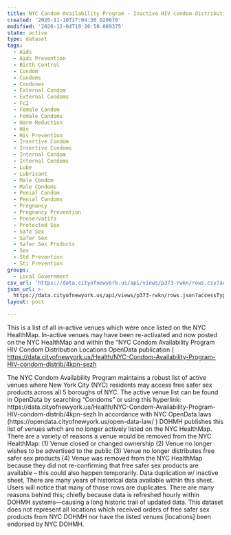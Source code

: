 ```yaml
---
title: NYC Condom Availability Program - Inactive HIV condom distribution locations
created: '2020-11-10T17:04:30.020670'
modified: '2020-12-04T19:26:50.089375'
state: active
type: dataset
tags:
  - Aids
  - Aids Prevention
  - Birth Control
  - Condom
  - Condoms
  - Condones
  - External Condom
  - External Condoms
  - Fc2
  - Female Condom
  - Female Condoms
  - Harm Reduction
  - Hiv
  - Hiv Prevention
  - Insertive Condom
  - Insertive Condoms
  - Internal Condom
  - Internal Condoms
  - Lube
  - Lubricant
  - Male Condom
  - Male Condoms
  - Penial Condom
  - Penial Condoms
  - Pregnancy
  - Pregnancy Prevention
  - Preservatifs
  - Protected Sex
  - Safe Sex
  - Safer Sex
  - Safer Sex Products
  - Sex
  - Std Prevention
  - Sti Prevention
groups:
  - Local Government
csv_url: 'https://data.cityofnewyork.us/api/views/p373-rwkn/rows.csv?accessType=DOWNLOAD'
json_url: >-
  https://data.cityofnewyork.us/api/views/p373-rwkn/rows.json?accessType=DOWNLOAD
layout: post

---
```

This is a list of all in-active venues which were once listed on the NYC HealthMap. In-active venues may have been re-activated and now posted on the NYC HealthMap and within the “NYC Condom Availability Program HIV Condom Distribution Locations OpenData publication ( https://data.cityofnewyork.us/Health/NYC-Condom-Availability-Program-HIV-condom-distrib/4kpn-sezh 
</p>
The NYC Condom Availability Program maintains a robust list of active venues where New York City (NYC) residents may access free safer sex products across all 5 boroughs of NYC. The active venue list can be found in OpenData by searching “Condoms” or using this hyperlink: https://data.cityofnewyork.us/Health/NYC-Condom-Availability-Program-HIV-condom-distrib/4kpn-sezh
In accordance with NYC OpenData laws (https://opendata.cityofnewyork.us/open-data-law/ ) DOHMH publishes this list of venues which are no longer actively listed on the NYC HealthMap.
There are a variety of reasons a venue would be removed from the NYC HealthMap:
(1) Venue closed or changed ownership
(2) Venue no longer wishes to be advertised to the public
(3) Venue no longer distributes free safer sex products
(4) Venue was removed from the NYC HealthMap because they did not re-confirming that free safer sex products are available – this could also happen temporarily. 
Data duplication w/ inactive sheet. There are many years of historical data available within this sheet. Users will notice that many of those rows are duplicates. There are many reasons behind this; chiefly because data is refreshed hourly within DOHMH systems—causing a long historic trail of updated data. 
This dataset does not represent all locations which received orders of free safer sex products from NYC DOHMH nor have the listed venues [locations] been endorsed by NYC DOHMH.
